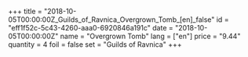 +++
title = "2018-10-05T00:00:00Z_Guilds_of_Ravnica_Overgrown_Tomb_[en]_false"
id = "eff1f52c-5c43-4260-aaa0-6920846a191c"
date = "2018-10-05T00:00:00Z"
name = "Overgrown Tomb"
lang = ["en"]
price = "9.44"
quantity = 4
foil = false
set = "Guilds of Ravnica"
+++
